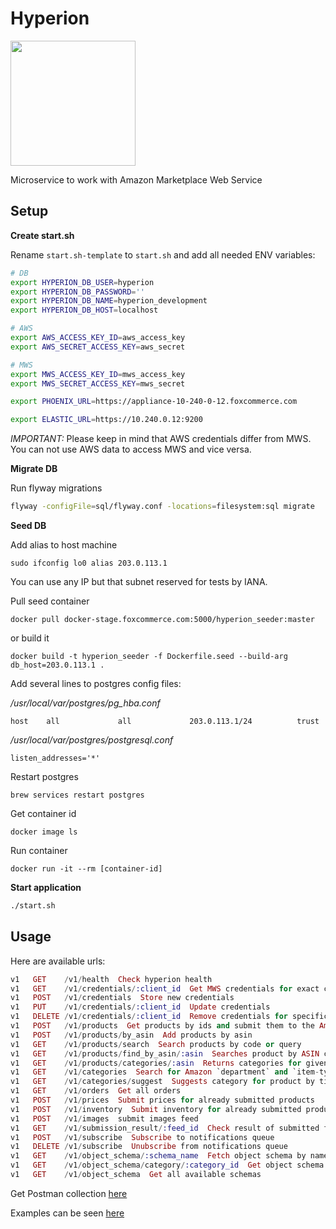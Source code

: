 # Hyperion

<img src="https://s-media-cache-ak0.pinimg.com/564x/89/85/6a/89856a96ee7c0ac941fcd76aeb369008.jpg" width="200"/>

Microservice to work with Amazon Marketplace Web Service

## Setup

**Create start.sh**

Rename `start.sh-template` to `start.sh` and add all needed ENV variables:

```bash
# DB
export HYPERION_DB_USER=hyperion
export HYPERION_DB_PASSWORD=''
export HYPERION_DB_NAME=hyperion_development
export HYPERION_DB_HOST=localhost

# AWS
export AWS_ACCESS_KEY_ID=aws_access_key
export AWS_SECRET_ACCESS_KEY=aws_secret

# MWS
export MWS_ACCESS_KEY_ID=mws_access_key
export MWS_SECRET_ACCESS_KEY=mws_secret

export PHOENIX_URL=https://appliance-10-240-0-12.foxcommerce.com

export ELASTIC_URL=https://10.240.0.12:9200

```

_IMPORTANT:_ Please keep in mind that AWS credentials differ from MWS. You can not use AWS data to access MWS and vice versa.

**Migrate DB**

Run flyway migrations

```bash
flyway -configFile=sql/flyway.conf -locations=filesystem:sql migrate
```

**Seed DB**

Add alias to host machine

```
sudo ifconfig lo0 alias 203.0.113.1
```

You can use any IP but that subnet reserved for tests by IANA.


Pull seed container

```
docker pull docker-stage.foxcommerce.com:5000/hyperion_seeder:master
```

or build it

```
docker build -t hyperion_seeder -f Dockerfile.seed --build-arg db_host=203.0.113.1 .
```

Add several lines to postgres config files:

*/usr/local/var/postgres/pg_hba.conf*

```
host    all             all             203.0.113.1/24          trust
```

*/usr/local/var/postgres/postgresql.conf*

```
listen_addresses='*'
```

Restart postgres

```
brew services restart postgres
```

Get container id

```
docker image ls
```

Run container

```
docker run -it --rm [container-id]
```

**Start application**

```bash
./start.sh
```


## Usage

Here are available urls:

```elixir
v1   GET    /v1/health  Check hyperion health
v1   GET    /v1/credentials/:client_id  Get MWS credentials for exact client
v1   POST   /v1/credentials  Store new credentials
v1   PUT    /v1/credentials/:client_id  Update credentials
v1   DELETE /v1/credentials/:client_id  Remove credentials for specific client
v1   POST   /v1/products  Get products by ids and submit them to the Amazon MWS
v1   POST   /v1/products/by_asin  Add products by asin
v1   GET    /v1/products/search  Search products by code or query
v1   GET    /v1/products/find_by_asin/:asin  Searches product by ASIN code
v1   GET    /v1/products/categories/:asin  Returns categories for given asin
v1   GET    /v1/categories  Search for Amazon `department` and `item-type' by `node_path'
v1   GET    /v1/categories/suggest  Suggests category for product by title
v1   GET    /v1/orders  Get all orders
v1   POST   /v1/prices  Submit prices for already submitted products
v1   POST   /v1/inventory  Submit inventory for already submitted products
v1   POST   /v1/images  submit images feed
v1   GET    /v1/submission_result/:feed_id  Check result of submitted feed
v1   POST   /v1/subscribe  Subscribe to notifications queue
v1   DELETE /v1/subscribe  Unubscribe from notifications queue
v1   GET    /v1/object_schema/:schema_name  Fetch object schema by name
v1   GET    /v1/object_schema/category/:category_id  Get object schema by amazon category id
v1   GET    /v1/object_schema  Get all available schemas
```

Get Postman collection [here](https://www.getpostman.com/collections/effaaa57089a01898f14)

Examples can be seen [here](https://github.com/FoxComm/highlander/tree/master/engineering-wiki/hyperion)
